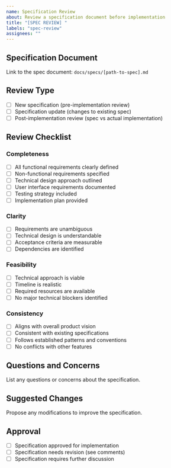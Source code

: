 ```yaml
---
name: Specification Review
about: Review a specification document before implementation
title: "[SPEC REVIEW] "
labels: "spec-review"
assignees: ""
---
```


## Specification Document

Link to the spec document: `docs/specs/[path-to-spec].md`

## Review Type

- [ ] New specification (pre-implementation review)
- [ ] Specification update (changes to existing spec)
- [ ] Post-implementation review (spec vs actual implementation)

## Review Checklist

### Completeness

- [ ] All functional requirements clearly defined
- [ ] Non-functional requirements specified
- [ ] Technical design approach outlined
- [ ] User interface requirements documented
- [ ] Testing strategy included
- [ ] Implementation plan provided

### Clarity

- [ ] Requirements are unambiguous
- [ ] Technical design is understandable
- [ ] Acceptance criteria are measurable
- [ ] Dependencies are identified

### Feasibility

- [ ] Technical approach is viable
- [ ] Timeline is realistic
- [ ] Required resources are available
- [ ] No major technical blockers identified

### Consistency

- [ ] Aligns with overall product vision
- [ ] Consistent with existing specifications
- [ ] Follows established patterns and conventions
- [ ] No conflicts with other features

## Questions and Concerns

List any questions or concerns about the specification.

## Suggested Changes

Propose any modifications to improve the specification.

## Approval

- [ ] Specification approved for implementation
- [ ] Specification needs revision (see comments)
- [ ] Specification requires further discussion
